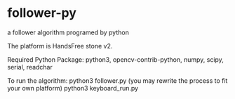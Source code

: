 # follower-py
a follower algorithm programed by python

The platform is HandsFree stone v2.

Required Python Package: python3, opencv-contrib-python, numpy, scipy, serial, readchar

To run the algorithm: python3 follower.py (you may rewrite the process to fit your own platform)
                      python3 keyboard_run.py

